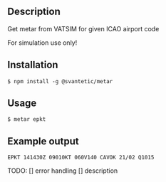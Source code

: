 ## Description

Get metar from VATSIM for given ICAO airport code

For simulation use only!

## Installation

```
$ npm install -g @svantetic/metar
```


## Usage

```
$ metar epkt
```

## Example output

```
EPKT 141430Z 09010KT 060V140 CAVOK 21/02 Q1015
```

TODO:
[] error handling
[] description

